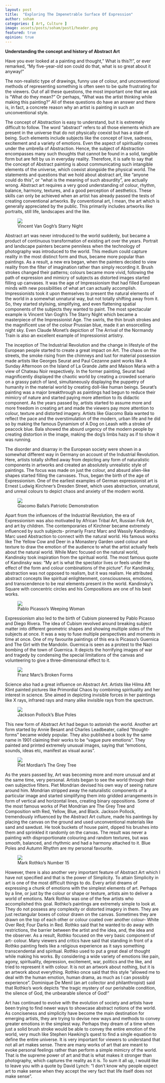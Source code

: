 ```yaml
---
layout: post
title:  "Exploring The Impenetrable Surface Of Expression"
author: soham
categories: [ Art, Culture ]
image: assets/posts/soham/post1/header.png
featured: true
opinion: true
---
```


__Understanding the concept and history of Abstract Art__

Have you ever looked at a painting and thought,” What is this?!”, or ever remarked, “My five-year-old son could do that, what is so great about it anyway!”

The non-realistic type of drawings, funny use of colour, and unconventional methods of representing something is often seen to be quite frustrating for the viewers. Out of all these questions, the most important one that we ask is “What do they mean?” Or perhaps, “What was the artist thinking while making this painting?” All of these questions do have an answer and there is, in fact, a concrete reason why an artist is painting in such an unconventional style.

The concept of Abstraction is easy to understand, but it is extremely difficult to follow. The word “abstract” refers to all those elements which are present in the universe that do not physically coexist but has a state of being.  Such elements include subjects like the concept of love, sadness, excitement and a variety of emotions. Even the aspect of spirituality comes under the umbrella of Abstraction. Hence, the subject of Abstraction encompasses many such thoughts that cannot be found in a solid, tangible form but are felt by us in everyday reality. Therefore, it is safe to say that the concept of Abstract painting is about communicating such intangible elements of the universe, which coexist alongside the physical world. The statements and questions that we hold about abstract art, like “anyone could do this”, or “what is the meaning of such absurdity”, are actually wrong. Abstract art requires a very good understanding of colour, rhythm, balance, harmony, textures, and a good perception of aesthetics. These skills can only be achieved when an artist has already passed the tests of creating conventional artworks. By conventional art, I mean, the art which is generally appreciated by the public. This primarily includes artworks like portraits, still life, landscapes and the like.

<figure>
	<img class="post-image" src="/assets/posts/soham/post1/1.jpg">
	<figcaption>Vincent Van Gogh’s Starry Night</figcaption>
</figure>

Abstract art was never introduced to the world suddenly, but became a product of continuous transformation of existing art over the years. Portrait and landscape painters became penniless when the technology of photography was introduced to the world. This medium could capture reality in the most distinct form and thus, became more popular than paintings. As a result, a new era began, when the painters decided to view reality from the filter of imagination rather than simply recording it. Brush strokes changed their patterns; colours became more vivid, following the path of expression and mimicry of subjects as distorted images started filling up canvases. It was the age of Impressionism that had filled European minds with new possibilities of what art can actually accomplish. Impressionists took it upon themselves to present the natural elements of the world in a somewhat unnatural way, but not totally shifting away from it. So, they started stylising, simplifying, and even flattening spatial components of the subjects they wanted to paint. The most spectacular example is Vincent Van Gogh’s The Starry Night which became a masterpiece of the Impressionist Age.  The swirls, the thin brush strokes and the magnificent use of the colour Prussian blue, made it an ensorcelling night sky.  Even Claude Monet’s depiction of The Arrival of the Normandy Train is also an excellent example of Impressionist artistry.

The inception of The Industrial Revolution and the change in lifestyle of the European people started to create a great impact on Art. The chaos on the streets, the smoke rising from the chimneys and lust for material possession made artists like Georges Seurat and Paul Cezanne paint works like A Sunday Afternoon on the Island of La Grande Jatte and Maison Maria with a view of Chateau Noir respectively. In the former painting, Seurat had magnificently displayed the chaotic world by creating a crowded scenario on a grassy patch of land, simultaneously displaying the puppetry of humanity in the material world by creating doll-like human beings. Seurat’s painting was a major breakthrough as paintings had begun to reduce their mimicry of nature and started paying more attention to its didactic component.  As the years passed by, artists started to assume more and more freedom in creating art and made the viewers pay more attention to colour, texture and distorted imagery. Artists like Giacomo Bala wanted to reflect the pace and the overstimulation of the modern, urban life and he did so by making the famous Dynamism of A Dog on Leash with a stroke of peacock blue. Bala showed the absurd urgency of the modern people by creating distortion in the image, making the dog’s limbs hazy as if to show it was running.

The disorder and disarray in the European society were shown in a somewhat different way in Germany on account of the Industrial Revolution. Here, artists totally shifted away from depicting any form of naturalistic components in artworks and created an absolutely unrealistic style of paintings. The focus was made on just the colour, and absurd alien-like shapes started filling the canvases. Thus, began the birth of the age of Expressionism. One of the earliest examples of German expressionist art is Ernest Ludwig Kirchner’s Dresden Street, which uses abstraction, unnatural, and unreal colours to depict chaos and anxiety of the modern world.

<figure>
	<img class="post-image" src="/assets/posts/soham/post1/2.jpg">
	<figcaption>Giacomo Balla’s Patriotic Demonstration</figcaption>
</figure>

Apart from the influences of the Industrial Revolution, the era of Expressionism was also motivated by African Tribal Art, Russian Folk Art, and art by children. The contemporaries of Kirchner became extremely influenced by such subjects- primarily Franz Marc and Wassily Kandinsky. Marc used Abstraction to connect with the natural world. His famous works like The Yellow Cow and Deer in a Monastery Garden used colour and texture to draw the emotion of the audience to what the artist actually feels about the natural world. While Marc focused on the natural world, Kandinsky took inspiration from the spiritual world.  The most famous quote of Kandinsky was: “My art is what the spectator lives or feels under the effect of the form and colour combinations of the picture”. For Kandinsky, abstraction was not opposed to realism, but it was realism. He attributed abstract concepts like spiritual enlightenment, consciousness, emotions, and transcendence to be real elements present in the world. Kandinsky’s Square with concentric circles and his Compositions are one of his best works.

<figure>
	<img class="post-image" src="/assets/posts/soham/post1/3.jpg">
	<figcaption>Pablo Picasso’s Weeping Woman</figcaption>
</figure>

Expressionism also led to the birth of Cubism pioneered by Pablo Picasso and Diego Rivera. The idea of Cubism revolved around breaking subject matter into different geometric shapes and showing multiple sides of the subjects at once. It was a way to fuse multiple perspectives and moments in time at once. One of my favourite paintings of this era is Picasso’s Guernica and The Girl with the Mandolin.  Guernica is seen as a protest to the Nazi bombing of the town of Guernica. It depicts the horrifying images of war and tragedy by condensing the special limitations of the canvas and volunteering to give a three-dimensional effect to it.

<figure>
	<img class="post-image" src="/assets/posts/soham/post1/4.jpg">
	<figcaption>Franz Marc’s Broken Forms</figcaption>
</figure>

Science also had a great influence on Abstract Art. Artists like Hilma Aft Klint painted pictures like Primordial Chaos by combining spirituality and her interest in science. She aimed in depicting invisible forces in her paintings like X rays, infrared rays and many alike invisible rays from the spectrum.

<figure>
	<img class="post-image" src="/assets/posts/soham/post1/5.jpg">
	<figcaption>Jackson Pollock’s Blue Poles</figcaption>
</figure>

This new form of Abstract Art had begun to astonish the world. Another art form started by Annie Besant and Charles Leadbeater, called “thought-forms” became widely popular. They also published a book by the same name in 1901 claiming their works to be “vague pure emotions”. They painted and printed extremely unusual images, saying that “emotions, sounds, ideas etc, manifest as visual auras”.

<figure>
	<img class="post-image" src="/assets/posts/soham/post1/6.jpg">
	<figcaption>Piet Mordian’s The Grey Tree</figcaption>
</figure>

As the years passed by, Art was becoming more and more unusual and at the same time, very personal. Artists began to see the world through their own subjective filters. Piet Mondrian devised his own way of seeing nature around him. Mondrian stripped away the naturalistic components of a particular image and started simplifying them into gridded arrangements in form of vertical and horizontal lines, creating binary oppositions. Some of the most famous works of Piet Mondrian are The Grey Tree and Composition with Red, Yellow, Blue, and Black.   Jackson Pollock, tremendously influenced by the Abstract Art culture, made his paintings by placing the canvas on the ground and used unconventional materials like sand and sawdust. He took buckets of house paint, dipped his brushes into them and sprinkled it randomly on the canvas. The result was never a painting with disproportionate colouring and random textures, but was smooth, balanced, and rhythmic and had a harmony attached to it. Blue Poles and Autumn Rhythm are my personal favourite.

<figure>
	<img class="post-image" src="/assets/posts/soham/post1/7.jpg">
	<figcaption>Mark Rothko’s Number 15</figcaption>
</figure>

However, there is also another very important feature of Abstract Art which I have not specified and that is the power of Simplicity. To attain Simplicity in art is one of the most difficult things to do. Every artist dreams of expressing a chunk of emotions with the simplest elements of art. Perhaps by a line, or just by the colour or shape or texture, artists aim to deliver a world of emotions. Mark Rothko was one of the few artists who accomplished this goal. Rothko’s paintings are extremely simple to look at. They do not possess any complexity or distorted imagery in them. They are just rectangular boxes of colour drawn on the canvas. Sometimes they are drawn on the top of each other or colour coated over another colour- White Over Red; Four Darks in Red. Rothko said that he wanted to do away with restrictions, the barrier between the artist and the idea, and, the idea and the observer. As a result, Rothko focused on the very basic component of art- colour.  Many viewers and critics have said that standing in front of a Rothko painting feels like a religious experience as it says something transcendental and spiritual. Rothko used to put a great deal of thought while making his works. By considering a wide variety of emotions like pain, agony, spirituality, depression, excitement, war, politics and the like, and tried to represent it with colour. It is not an artwork about nothing, but it is an artwork about everything. Rothko once said that this style “allowed me to deal with the human emotion, human drama, as much as I can possibly experience”. Dominique De Menil (an art collector and philanthropist) said that Rothko’s work depicts “the tragic mystery of our perishable condition, the silence of God, the unbearable silence of God!”

Art has continued to evolve with the evolution of society and artists have been trying to find newer ways to showcase abstract notions of the world. As conciseness and simplicity have become the main destination for emerging artists, they are trying to devise new ways and methods to convey greater emotions in the simplest way. Perhaps they dream of a time when just a solid brush stroke would be able to convey the entire emotion of the world, very much like Stephen Hawking’s quest to find a single equation to define the entire universe. It is very important for viewers to understand that not all art makes sense. There are many works of art that are meant to evoke personal feelings rather than perform a simple mimicry of the world. That is the supreme power of art and that is what makes it stronger than photography, which captures the reality as it is. To sum it all up, I would like to leave you with a quote by David Lynch: “I don’t know why people expect art to make sense when they accept the very fact that life itself does not make sense”.
